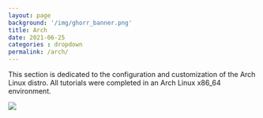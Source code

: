 ```yaml
---
layout: page
background: '/img/ghorr_banner.png'
title: Arch
date: 2021-06-25
categories : dropdown
permalink: /arch/
---
```


This section is dedicated to the configuration and customization of the Arch Linux distro. All tutorials were completed in an Arch Linux x86_64 environment.

![](../img/arch/archlinux-logo-dark-90dpi.png)
